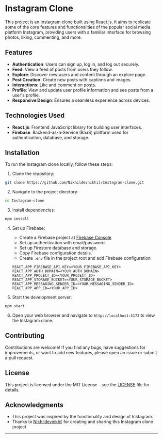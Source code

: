 # Instagram Clone

This project is an Instagram clone built using React.js. It aims to replicate some of the core features and functionalities of the popular social media platform Instagram, providing users with a familiar interface for browsing photos, liking, commenting, and more.


## Features

- **Authentication**: Users can sign up, log in, and log out securely.
- **Feed**: View a feed of posts from users they follow.
- **Explore**: Discover new users and content through an explore page.
- **Post Creation**: Create new posts with captions and images.
- **Interactions**: Like and comment on posts.
- **Profile**: View and update user profile information and see posts from a user's profile.
- **Responsive Design**: Ensures a seamless experience across devices.

## Technologies Used

- **React.js**: Frontend JavaScript library for building user interfaces.
- **Firebase**: Backend-as-a-Service (BaaS) platform used for authentication, database, and storage.

## Installation

To run the Instagram clone locally, follow these steps:

1. Clone the repository:

```bash
git clone https://github.com/Nikhildevnikhil/Instagram-clone.git
```

2. Navigate to the project directory:

```bash
cd Instagram-clone
```

3. Install dependencies:

```bash
npm install
```

4. Set up Firebase:
   - Create a Firebase project at [Firebase Console](https://console.firebase.google.com/).
   - Set up authentication with email/password.
   - Set up Firestore database and storage.
   - Copy Firebase configuration details.
   - Create `.env` file in the project root and add Firebase configuration:

   ```plaintext
   REACT_APP_FIREBASE_API_KEY=<YOUR_FIREBASE_API_KEY>
   REACT_APP_AUTH_DOMAIN=<YOUR_AUTH_DOMAIN>
   REACT_APP_PROJECT_ID=<YOUR_PROJECT_ID>
   REACT_APP_STORAGE_BUCKET=<YOUR_STORAGE_BUCKET>
   REACT_APP_MESSAGING_SENDER_ID=<YOUR_MESSAGING_SENDER_ID>
   REACT_APP_APP_ID=<YOUR_APP_ID>
   ```

5. Start the development server:

```bash
npm start
```

6. Open your web browser and navigate to `http://localhost:5173` to view the Instagram clone.

## Contributing

Contributions are welcome! If you find any bugs, have suggestions for improvements, or want to add new features, please open an issue or submit a pull request.

## License

This project is licensed under the MIT License - see the [LICENSE](LICENSE) file for details.

## Acknowledgments

- This project was inspired by the functionality and design of Instagram.
- Thanks to [Nikhildevnikhil](https://github.com/Nikhildevnikhil) for creating and sharing this Instagram clone project.

---
